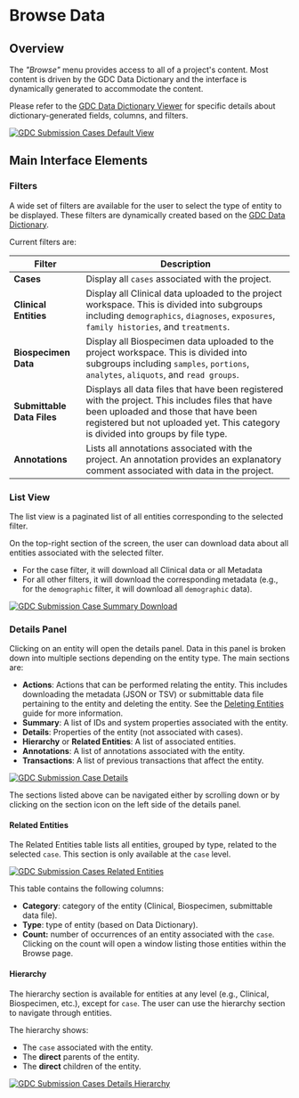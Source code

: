 # Browse Data

## Overview

The _"Browse"_ menu provides access to all of a project's content. Most content is driven by the GDC Data Dictionary and the interface is dynamically generated to accommodate the content.

Please refer to the [GDC Data Dictionary Viewer](../../Data_Dictionary/viewer.md) for specific details about dictionary-generated fields, columns, and filters.

[![GDC Submission Cases Default View](../images/GDC_Submission_Cases_Default_2.png)](../images/GDC_Submission_Cases_Default_2.png "Click to see the full image.")

## Main Interface Elements

### Filters

A wide set of filters are available for the user to select the type of entity to be displayed. These filters are dynamically created based on the [GDC Data Dictionary](../../Data_Dictionary/index.md).

Current filters are:

| Filter                     | Description                                                                                                                                                                                                                  |
| -------------------------- | ---------------------------------------------------------------------------------------------------------------------------------------------------------------------------------------------------------------------------- |
| **Cases**                  | Display all `cases` associated with the project.                                                                                                                                                                             |
| **Clinical Entities**      | Display all Clinical data uploaded to the project workspace. This is divided into subgroups including `demographics`, `diagnoses`, `exposures`, `family histories`, and `treatments`.                                        |
| **Biospecimen Data**       | Display all Biospecimen data uploaded to the project workspace. This is divided into subgroups including `samples`, `portions`, `analytes`, `aliquots`, and `read groups`.                                                   |
| **Submittable Data Files** | Displays all data files that have been registered with the project. This includes files that have been uploaded and those that have been registered but not uploaded yet. This category is divided into groups by file type. |
| **Annotations**            | Lists all annotations associated with the project. An annotation provides an explanatory comment associated with data in the project.                                                                                        |

### List View

The list view is a paginated list of all entities corresponding to the selected filter.

On the top-right section of the screen, the user can download data about all entities associated with the selected filter.

- For the case filter, it will download all Clinical data or all Metadata
- For all other filters, it will download the corresponding metadata (e.g., for the `demographic` filter, it will download all `demographic` data).

[![GDC Submission Case Summary Download](../images/GDC_Submission_Cases_Summary_Download_4.png)](../images/GDC_Submission_Cases_Summary_Download_2.png "Click to see the full image.")

### Details Panel

Clicking on an entity will open the details panel. Data in this panel is broken down into multiple sections depending on the entity type. The main sections are:

- **Actions**: Actions that can be performed relating the entity. This includes downloading the metadata (JSON or TSV) or submittable data file pertaining to the entity and deleting the entity. See the [Deleting Entities](https://docs.gdc.cancer.gov/Data_Submission_Portal/Users_Guide/Data_Upload_UG/#deleting-submitted-entities) guide for more information.
- **Summary**: A list of IDs and system properties associated with the entity.
- **Details**: Properties of the entity (not associated with cases).
- **Hierarchy** or **Related Entities**: A list of associated entities.
- **Annotations**: A list of annotations associated with the entity.
- **Transactions**: A list of previous transactions that affect the entity.

[![GDC Submission Case Details](../images/GDC_Submission_Cases_Details_2.png)](../images/GDC_Submission_Cases_Details_2.png "Click to see the full image.")

The sections listed above can be navigated either by scrolling down or by clicking on the section icon on the left side of the details panel.

#### Related Entities

The Related Entities table lists all entities, grouped by type, related to the selected `case`. This section is only available at the `case` level.

[![GDC Submission Cases Related Entities](../images/GDC_Submission_Cases_Summary_Related_Entities_2.png)](../images/GDC_Submission_Cases_Summary_Related_Entities_2.png "Click to see the full image.")

This table contains the following columns:

- **Category**: category of the entity (Clinical, Biospecimen, submittable data file).
- **Type**: type of entity (based on Data Dictionary).
- **Count:** number of occurrences of an entity associated with the `case`. Clicking on the count will open a window listing those entities within the Browse page.

#### Hierarchy

The hierarchy section is available for entities at any level (e.g., Clinical, Biospecimen, etc.), except for `case`. The user can use the hierarchy section to navigate through entities.

The hierarchy shows:

- The `case` associated with the entity.
- The **direct** parents of the entity.
- The **direct** children of the entity.

[![GDC Submission Cases Details Hierarchy](../images/GDC_Submission_Cases_Summary_Hierarchy_2.png)](../images/GDC_Submission_Cases_Summary_Hierarchy_2.png "Click to see the full image.")
